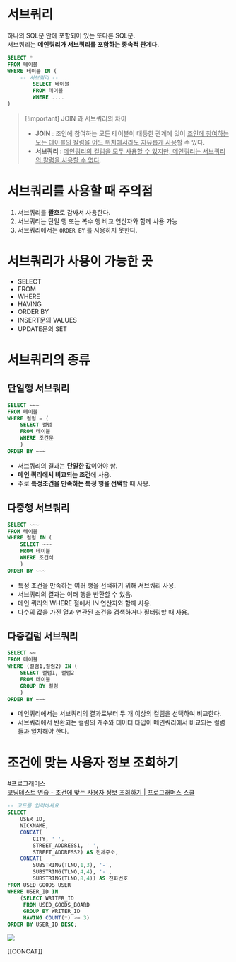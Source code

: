 # 서브쿼리
하나의 SQL문 안에 포함되어 있는 또다른 SQL문. <br>
서브쿼리는 **메인쿼리가 서브쿼리를 포함하는 종속적 관계**다.

```sql
SELECT *
FROM 테이블
WHERE 테이블 IN (
	-- 서브쿼리 --
		SELECT 테이블
		FROM 테이블
		WHERE .... 
)
```

>[!important] JOIN 과 서브쿼리의 차이
>- **JOIN** : 조인에 참여하는 모든 테이블이 대등한 관계에 있어 <u>조인에 참여하는 모든 테이블의 칼럼을 어느 위치에서라도 자유롭게 사용</u>할 수 있다.
>- **서브쿼리** : <u>메인쿼리의 컬럼을 모두 사용할 수 있지만, 메인쿼리는 서브쿼리의 칼럼을 사용할 수 없다</u>.

# 서브쿼리를 사용할 때 주의점
1. 서브쿼리를 **괄호**로 감싸서 사용한다.
2. 서브쿼리는 단일 행 또는 복수 행 비교 연산자와 함께 사용 가능
3. 서브쿼리에서는 `ORDER BY` 를 사용하지 못한다.

# 서브쿼리가 사용이 가능한 곳
- SELECT
- FROM
- WHERE
- HAVING
- ORDER BY
- INSERT문의 VALUES
- UPDATE문의 SET

# 서브쿼리의 종류
## 단일행 서브쿼리

```sql
SELECT ~~~
FROM 테이블
WHERE 컬럼 = (
	SELECT 컬럼
	FROM 테이블
	WHERE 조건문
	)
ORDER BY ~~~
```

- 서브쿼리의 결과는 **단일한 값**이어야 함.
- **메인 쿼리에서 비교되는 조건**에 사용.
- 주로 **특정조건을 만족하는 특정 행을 선택**할 때 사용.

## 다중행 서브쿼리

```sql
SELECT ~~~
FROM 테이블
WHERE 컬럼 IN (
	SELECT ~~~
	FROM 테이블
	WHERE 조건식
	)
ORDER BY ~~~ 
```

- 특정 조건을 만족하는 여러 행을 선택하기 위해 서브쿼리 사용.
- 서브쿼리의 결과는 여러 행을 반환할 수 있음.
- 메인 쿼리의 WHERE 절에서 IN 연산자와 함께 사용.
- 다수의 값을 가진 열과 연관된 조건을 검색하거나 필터링할 때 사용.

## 다중컬럼 서브쿼리

```sql
SELECT ~~
FROM 테이블
WHERE (컬럼1,컬럼2) IN (
	SELECT 컬럼1, 컬럼2
	FROM 테이블
	GROUP BY 컬럼
	)
ORDER BY ~~~ 
```

- 메인쿼리에서는 서브쿼리의 결과로부터 두 개 이상의 컬럼을 선택하여 비교한다.
- 서브쿼리에서 반환되는 컬럼의 개수와 데이터 타입이 메인쿼리에서 비교되는 컬럼들과 일치해야 한다.


# 조건에 맞는 사용자 정보 조회하기
#프로그래머스 <br>
[코딩테스트 연습 - 조건에 맞는 사용자 정보 조회하기 | 프로그래머스 스쿨](https://school.programmers.co.kr/learn/courses/30/lessons/164670)

```sql
-- 코드를 입력하세요
SELECT
    USER_ID,
    NICKNAME,
    CONCAT(
        CITY, ' ',
        STREET_ADDRESS1, ' ',
        STREET_ADDRESS2) AS 전체주소,
    CONCAT(
        SUBSTRING(TLNO,1,3), '-',
        SUBSTRING(TLNO,4,4), '-',
        SUBSTRING(TLNO,8,4)) AS 전화번호
FROM USED_GOODS_USER
WHERE USER_ID IN
    (SELECT WRITER_ID
     FROM USED_GOODS_BOARD
     GROUP BY WRITER_ID
     HAVING COUNT(*) >= 3)
ORDER BY USER_ID DESC;
```

![](https://i.imgur.com/TqUoEQ1.png)

[[CONCAT]]